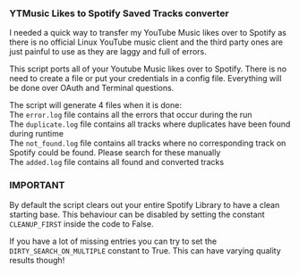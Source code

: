 ### YTMusic Likes to Spotify Saved Tracks converter

I needed a quick way to transfer my YouTube Music likes over to Spotify as there is no official Linux YouTube music client and the third party ones are just painful to use as they are laggy and full of errors.

This script ports all of your Youtube Music likes over to Spotify. There is no need to create a file or put your credentials in a config file. Everything will be done over OAuth and Terminal questions.

The script will generate 4 files when it is done:  
The `error.log` file contains all the errors that occur during the run  
The `duplicate.log` file contains all tracks where duplicates have been found during runtime  
The `not_found.log` file contains all tracks where no corresponding track on Spotify could be found. Please search for these manually  
The `added.log` file contains all found and converted tracks

### IMPORTANT

By default the script clears out your entire Spotify Library to have a clean starting base. This behaviour can be disabled by setting the constant `CLEANUP_FIRST` inside the code to False.

If you have a lot of missing entries you can try to set the `DIRTY_SEARCH_ON_MULTIPLE` constant to True. This can have varying quality results though! 
